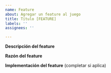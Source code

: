 ```yaml
---
name: Feature
about: Agregar un feature al juego
title: Título [FEATURE]
labels: ''
assignees: ''

---
```


**Descripción del feature**

**Razón del feature**

**Implementación del feature**
(completar si aplica)
